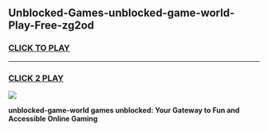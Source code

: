 
## Unblocked-Games-unblocked-game-world-Play-Free-zg2od
<h3>
<a href="https://premium76.site?title=unblocked-game-world&ref=10A">CLICK TO PLAY</a></h3>
<hr>

<h3>
<a href="https://premium76.site?title=unblocked-game-world&ref=10A">CLICK 2 PLAY</a>
  
</h3>

<a href="https://premium76.site?title=unblocked-game-world&ref=10A"><img src="https://clearcache.store/games.png"></a>


**unblocked-game-world games unblocked: Your Gateway to Fun and Accessible Online Gaming**
